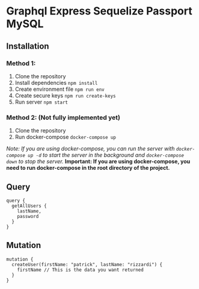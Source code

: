 # Graphql Express Sequelize Passport MySQL

## Installation

### Method 1:

1. Clone the repository
2. Install dependencies `npm install`
3. Create environment file `npm run env`
4. Create secure keys `npm run create-keys`
5. Run server `npm start`

### Method 2: (Not fully implemented yet)

1. Clone the repository
2. Run docker-compose `docker-compose up`

_Note: If you are using docker-compose, you can run the server with `docker-compose up -d` to start the server in the background and `docker-compose down` to stop the server._
**Important: If you are using docker-compose, you need to run docker-compose in the root directory of the project.**

<!-- TODO Create command to set server up with one command -->

## Query

```
query {
  getAllUsers {
    lastName,
    password
  }
}
```

## Mutation

```
mutation {
  createUser(firstName: "patrick", lastName: "rizzardi") {
    firstName // This is the data you want returned
  }
}
```
